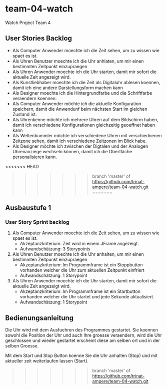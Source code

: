 # team-04-watch
Watch Project Team 4


## User Stories Backlog


* Als Computer Anwender moechte ich die Zeit sehen, um zu wissen wie 	spaet es ist.
* Als Uhren Benutzer moechte ich die Uhr anhlaten, um mir einen 		bestimmten Zeitpunkt einzupraegen
* Als Uhren Anwender moechte ich die Uhr starten, damit mir sofort 		die aktuelle Zeit angezeigt wird.
* Als Kunstliebhaber moechte ich die Zeit als Digitaluhr ablesen koennen, damit ich eine andere Darstellungsform machen kann
* Als Designer moechte ich die Hintergrundfarbe und die Schriftfarbe veraendern koennen.
* Als Computer Anwender möchte ich die aktuelle Konfiguration speichern, damit die Anwendunf beim nächsten Start im gleichen Zustand ist.
* Als Uhrenkenne möchte ich mehrere Uhren auf dem Bildschirm haben, damit ich verschiedene Konfigurationen gleichzeitig geoeffnet haben kann
* Als Weltenbummler möchte ich verschiedene Uhren mit verschiednenen Zeitzone sehen, damit ich verschiedene Zeitzonen im Blick habe.
* Als Designer möchte ich zwischen der Digtalen und der Analogen Uhrenanziege wechseln können, damit ich die Oberfläche personalisieren kann.



<<<<<<< HEAD
>>>>>>> branch 'master' of https://github.com/trinat-ampere/team-04-watch.git
=======


## Ausbaustufe 1

### User Story Sprint backlog
1. Als Computer Anwender moechte ich die Zeit sehen, um zu wissen wie spaet es ist.
	* Akzeptanzkriterium: Zeit wird in einem JFrame angezeigt.
	* Aufwandschätzung: 3 Storypoints
2.  Als Uhren Benutzer moechte ich die Uhr anhalten, um mir einen bestimmten Zeitpunkt einzupraegen
	* Akzeptanzkriterium: Im Programmframe ist ein Stoppbutton 	vorhanden welcher die Uhr zum aktuellen Zeitpunkt einfriert
	* Aufwandschätzung: 1 Storypoint
3.  Als Uhren Anwender moechte ich die Uhr starten, damit mir sofort die aktuelle Zeit angezeigt wird.
	* Akzeptanzkriterium: Im Programmframe ist ein Startbutton vorhanden welcher die Uhr startet und jede Sekunde aktualisiert.
	* Aufwandschätzung: 1 Storypoint	
	

## Bedienungsanleitung

Die Uhr wird mit dem Ausfuehren des Programmes gestartet. 
Sie koennen sowohl die Position der Uhr und auch Ihre groesse veraendern, wird die Uhr geschlossen und wieder gestartet
erscheint diese am selben ort und in der selben Groesse.

Mit dem Start und Stop Button koenne Sie die Uhr anhalten (Stop) und mit aktueller zeit weiterlaufen lassen (Start).



>>>>>>> branch 'master' of https://github.com/trinat-ampere/team-04-watch.git
